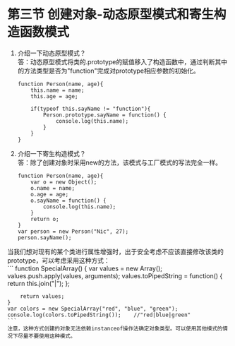 # 第三节 创建对象-动态原型模式和寄生构造函数模式
1. 介绍一下动态原型模式？  
  答：动态原型模式将类的.prototype的赋值移入了构造函数中，通过判断其中的方法类型是否为"function"完成对prototype相应参数的初始化。  
    ```
    function Person(name, age){
        this.name = name;
        this.age = age;
        
        if(typeof this.sayName != "function"){
            Person.prototype.sayName = function() {
                console.log(this.name);
            }
        }
    }
    ```  
2. 介绍一下寄生构造模式？  
  答：除了创建对象时采用new的方法，该模式与工厂模式的写法完全一样。  
    ```
    function Person(name, age){
        var o = new Object();
        o.name = name;
        o.age = age;
        o.sayName = function() {
            console.log(this.name);
        }
        return o;
    }
    var person = new Person("Nic", 27);
    person.sayName();
    ```  
  当我们想对现有的某个类进行属性增强时，出于安全考虑不应该直接修改该类的prototype，可以考虑采用这种方式：  
    ```
    function SpecialArray() {
        var values = new Array();
        values.push.apply(values, arguments);
        values.toPipedString = function() {
            return this.join("|");
        };
        
        return values;
    }
    var colors = new SpecialArray("red", "blue", "green");
    console.log(colors.toPipedString());    //"red|blue|green"
    ```  
    注意，这种方式创建的对象无法依赖instanceof操作法确定对象类型。可以使用其他模式的情况下尽量不要使用这种模式。  